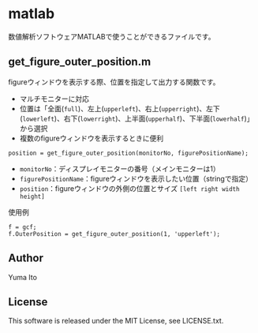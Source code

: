 # matlab
数値解析ソフトウェアMATLABで使うことができるファイルです。

## get_figure_outer_position.m
figureウィンドウを表示する際、位置を指定して出力する関数です。
* マルチモニターに対応
* 位置は「全面(`full`)、左上(`upperleft`)、右上(`upperright`)、左下(`lowerleft`)、右下(`lowerright`)、上半面(`upperhalf`)、下半面(`lowerhalf`)」から選択
* 複数のfigureウィンドウを表示するときに便利

```
position = get_figure_outer_position(monitorNo, figurePositionName);
```
* `monitorNo`：ディスプレイモニターの番号（メインモニターは1）
* `figurePositionName`：figureウィンドウを表示したい位置（stringで指定）
* `position`：figureウィンドウの外側の位置とサイズ `[left right width height]`

使用例
```
f = gcf;
f.OuterPosition = get_figure_outer_position(1, 'upperleft');
```

## Author
Yuma Ito

## License
This software is released under the MIT License, see LICENSE.txt.

